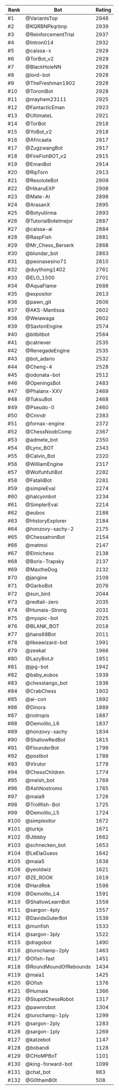 Rank|Bot|Rating
---|---|---
#1|@VariantsTop|2948
#2|@KQRBNPkqrbnp|2939
#3|@ReinforcementTrial|2937
#4|@Intron014|2932
#5|@caissa-x|2929
#6|@TorBot_v2|2929
#7|@BlackHoleNN|2928
#8|@lord-bot|2928
#9|@TheFreshman1902|2928
#10|@ToromBot|2928
#11|@mayhem23111|2925
#12|@FantacticEman|2923
#13|@UltimateL|2921
#14|@TorBot|2918
#15|@YoBot_v2|2918
#16|@Africaata|2917
#17|@ZugzwangBot|2917
#18|@FireFishBOT_v2|2915
#19|@EmanBot|2914
#20|@RipTorn|2913
#21|@ResoluteBot|2909
#22|@HikaruEXP|2908
#23|@Mate-AI|2898
#24|@ArasanX|2895
#25|@Botyuliirma|2893
#26|@TutorialBotelmejor|2887
#27|@caissa-ai|2884
#28|@RaspFish|2881
#29|@Mr_Chess_Berserk|2868
#30|@blundar_bot|2863
#31|@peonasesino71|2810
#32|@duythong1402|2761
#33|@ELO_1500|2701
#34|@AquaFlame|2688
#35|@expositor|2613
#36|@pawn_git|2606
#37|@AKS-Mantissa|2602
#38|@Weiawaga|2602
#39|@SaxtonEngine|2574
#40|@bitbitbot|2564
#41|@catriever|2535
#42|@RenegadeEngine|2535
#43|@bot_adario|2532
#44|@Cheng-4|2528
#45|@odonata-bot|2512
#46|@OpeningsBot|2483
#47|@Phalanx-XXV|2469
#48|@TuksuBot|2468
#49|@Pseudo-0|2460
#50|@Cmndr|2383
#51|@fornax-engine|2372
#52|@ChessNoobComp|2367
#53|@admete_bot|2350
#54|@Lynx_BOT|2343
#55|@Calvin_Bot|2320
#56|@WilliamEngine|2317
#57|@WolfuhfuhBot|2282
#58|@FataliiBot|2281
#59|@simpleEval|2274
#60|@halcyonbot|2234
#61|@SimplerEval|2214
#62|@eubos|2188
#63|@HistoryExplorer|2184
#64|@honzovy-sachy-2|2175
#65|@ChessatronBot|2154
#66|@matmoi|2147
#67|@Elmichess|2138
#68|@Boris-Trapsky|2137
#69|@MaxtheDog|2132
#70|@jangine|2109
#71|@GarboBot|2076
#72|@sun_bird|2044
#73|@redtail-zero|2035
#74|@Humaia-Strong|2031
#75|@myopic-bot|2025
#76|@BLANK_BOT|2018
#77|@hans68Bot|2011
#78|@likeawizard-bot|1991
#79|@zeekat|1966
#80|@LazyBotJr|1951
#81|@jpg-bot|1942
#82|@baby_eubos|1939
#83|@chesstango_bot|1936
#84|@CrabChess|1902
#85|@ai-con|1892
#86|@Dinora|1889
#87|@notropis|1887
#88|@Demolito_L6|1837
#89|@honzovy-sachy|1834
#90|@ShallowRedBot|1815
#91|@FlounderBot|1799
#92|@postbot|1788
#93|@Virutor|1778
#94|@ChessChildren|1774
#95|@melsh_bot|1769
#96|@AshNostromo|1765
#97|@maia9|1726
#98|@Trollfish-Bot|1725
#99|@Demolito_L5|1724
#100|@simplexitor|1672
#101|@turkjs|1671
#102|@Jibbby|1662
#103|@schnecken_bot|1653
#104|@LeElaGuess|1642
#105|@maia5|1638
#106|@yeoldwiz|1621
#107|@ZE_ROOK|1619
#108|@HardRok|1598
#109|@Demolito_L4|1591
#110|@ShallowLearnBot|1559
#111|@sargon-4ply|1557
#112|@DavidsGuterBot|1539
#113|@munfish|1533
#114|@sargon-3ply|1522
#115|@dragobot|1490
#116|@turochamp-2ply|1463
#117|@Ofish-fast|1451
#118|@RoundMoundOfRebounds|1434
#119|@maia1|1425
#120|@Ofish|1376
#121|@Humaia|1366
#122|@StupidChessRobot|1317
#123|@pawnrobot|1304
#124|@turochamp-1ply|1299
#125|@sargon-2ply|1283
#126|@sargon-1ply|1269
#127|@katzebot|1147
#128|@bobandi|1128
#129|@CHoMPBoT|1101
#130|@king-forward-bot|1099
#131|@chat_bot|983
#132|@G0thamB0t|508
